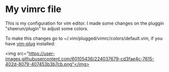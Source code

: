 <h1>My vimrc file</h1>
<p>This is my configuration for vim editor. I made some changes on the pluggin "sheerun/plugin" to adjust some colors.</p>
<p>To make this changes go to ~/.vim/plugged/vimrc/colors/default.vim, if you have <a href="https://github.com/junegunn/vim-plug">vim-plug</a> installed:</p>

<img src="https://user-images.githubusercontent.com/60105436/224037679-cd3fae4c-7615-402d-8079-407453b3b7cb.png"</img>
